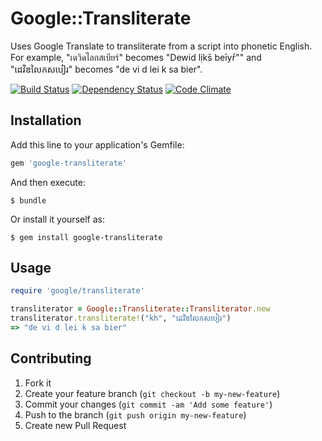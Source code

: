 # Google::Transliterate

Uses Google Translate to transliterate from a script into phonetic English. For example, "เดวิดไลกสเบียร์" becomes "Dewid lịks̄ beīyr̒"" and "ដេវិឌលៃកសបៀរ" becomes "de vi d lei k sa bier".

[![Build Status](https://travis-ci.org/dwilkie/google-transliterate.png)](https://travis-ci.org/dwilkie/google-transliterate) [![Dependency Status](https://gemnasium.com/dwilkie/google-transliterate.png)](https://gemnasium.com/dwilkie/google-transliterate) [![Code Climate](https://codeclimate.com/github/dwilkie/google-transliterate.png)](https://codeclimate.com/github/dwilkie/google-transliterate)

## Installation

Add this line to your application's Gemfile:

```ruby
gem 'google-transliterate'
```

And then execute:

```shell
$ bundle
```

Or install it yourself as:

```shell
$ gem install google-transliterate
```

## Usage

```ruby
require 'google/transliterate'

transliterator = Google::Transliterate::Transliterator.new
transliterator.transliterate!("kh", "ដេវិឌលៃកសបៀរ")
=> "de vi d lei k sa bier"
```

## Contributing

1. Fork it
2. Create your feature branch (`git checkout -b my-new-feature`)
3. Commit your changes (`git commit -am 'Add some feature'`)
4. Push to the branch (`git push origin my-new-feature`)
5. Create new Pull Request
